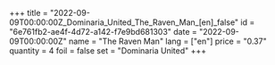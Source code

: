 +++
title = "2022-09-09T00:00:00Z_Dominaria_United_The_Raven_Man_[en]_false"
id = "6e761fb2-ae4f-4d72-a142-f7e9bd681303"
date = "2022-09-09T00:00:00Z"
name = "The Raven Man"
lang = ["en"]
price = "0.37"
quantity = 4
foil = false
set = "Dominaria United"
+++
